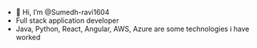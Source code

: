 - 👋 Hi, I’m @Sumedh-ravi1604
- Full stack application developer
- Java, Python, React, Angular, AWS, Azure are some technologies i have worked

<!---
Sumedh-ravi1604/Sumedh-ravi1604 is a ✨ special ✨ repository because its `README.md` (this file) appears on your GitHub profile.
You can click the Preview link to take a look at your changes.
--->
